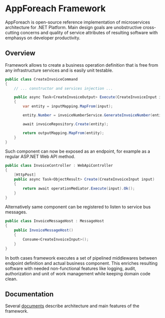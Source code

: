 # AppForeach Framework

AppForeach is open-source reference implementation of microservices architecture for .NET Platform. Main design goals are unobstructive cross-cutting concerns and quality of service attributes of resulting software with emphasys on developer productivity.

## Overview

Framework allows to create a business operation definition that is free from any infrastructure services and is easily unit testable.

```C#
public class CreateInvoiceCommand
{
    // ... constructor and services injection ...

    public async Task<CreateInvoiceOutput> Execute(CreateInvoiceInput input)
    {
        var entity = inputMapping.MapFrom(input);

        entity.Number = invoiceNumberService.GenerateInvoiceNumber(entity);

        await invoiceRepository.Create(entity);

        return outputMapping.MapFrom(entity);
    }
}
```

Such component can now be exposed as an endpoint, for example as a regular ASP.NET Web API method.

```C#
public class InvoiceController : WebApiController
{
    [HttpPost]
    public async Task<ObjectResult> Create(CreateInvoiceInput input)
    {
        return await operationMediator.Execute(input).Ok();
    }
}
```

Alternatively same component can be registered to listen to service bus messages.

```C#
public class InvoiceMessageHost : MessageHost
{
    public InvoiceMessageHost()
    {
        Consume<CreateInvoiceInput>();
    }
}
```

In both cases framework executes a set of pipelined middlewares between endpoint definition and actual business component. This enriches resulting software with needed non-functional features like logging, audit, authorization and unit of work management while keeping domain code clean.

## Documentation

Several [documents](docs/readme.md) describe architecture and main features of the framework.